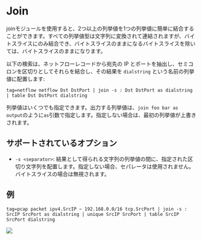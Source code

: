 # Join

joinモジュールを使用すると、2つ以上の列挙値を1つの列挙値に簡単に結合することができます。すべての列挙値型は文字列に変換されて連結されますが、バイトスライスにのみ結合でき、バイトスライスのままになるバイトスライスを除いては、バイトスライスのままになります。

以下の検索は、ネットフローレコードから宛先の IP とポートを抽出し、セミコロンを区切りとしてそれらを結合し、その結果を `dialstring` という名前の列挙値に配置します:

```
tag=netflow netflow Dst DstPort | join -s : Dst DstPort as dialstring | table Dst DstPort dialstring
```

列挙値はいくつでも指定できます。出力する列挙値は、`join foo bar as output`のように`as`引数で指定します。指定しない場合は、最初の列挙値が上書きされます。

## サポートされているオプション

* `-s <separator>`: 結果として得られる文字列の列挙値の間に、指定された区切り文字列を配置します。指定しない場合、セパレータは使用されません。バイトスライスの場合は無視されます。

## 例

```
tag=pcap packet ipv4.SrcIP ~ 192.168.0.0/16 tcp.SrcPort | join -s : SrcIP SrcPort as dialstring | unique SrcIP SrcPort | table SrcIP SrcPort dialstring
```
![](join.png)
